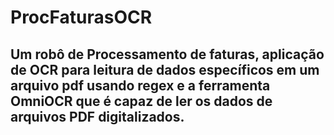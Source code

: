 # ProcFaturasOCR
## Um robô de Processamento de faturas, aplicação de OCR para leitura de dados específicos em um arquivo pdf usando regex e a ferramenta OmniOCR que é capaz de ler os dados de arquivos PDF digitalizados.

